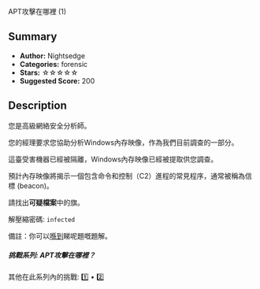 APT攻擊在哪裡 (1)

## Summary
* **Author:** Nightsedge
* **Categories:** forensic
* **Stars:** ☆☆☆☆☆
* **Suggested Score:** 200

## Description

您是高級網絡安全分析師。

您的經理要求您協助分析Windows內存映像，作為我們目前調查的一部分。

這臺受害機器已經被隔離，Windows內存映像已經被提取供您調查。

預計內存映像將揭示一個包含命令和控制（C2）進程的常見程序，通常被稱為信標 (beacon)。

請找出**可疑檔案**中的旗。

解壓縮密碼: `infected`

備註：你可以[喺到](https://hackmd.io/@blackb6a/hkcert-ctf-2024-i-zh-822c35d7b9267b73)睇呢題嘅題解。


##### 挑戰系列: APT攻擊在哪裡？

其他在此系列內的挑戰: [1️⃣](/challenges/149915428) • [2️⃣](/challenges/28686476)
